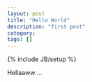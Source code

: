 ```yaml
---
layout: post
title: "Hello World"
description: "first post"
category: 
tags: []
---
```

{% include JB/setup %}  

Hellaaww ...
